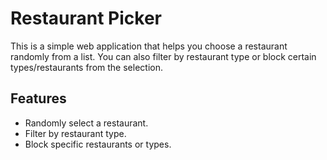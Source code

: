 # Restaurant Picker

This is a simple web application that helps you choose a restaurant randomly from a list. You can also filter by restaurant type or block certain types/restaurants from the selection.

## Features
- Randomly select a restaurant.
- Filter by restaurant type.
- Block specific restaurants or types.
